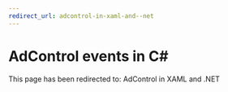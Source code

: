```yaml
---
redirect_url: adcontrol-in-xaml-and--net
---
```


# AdControl events in C\# #  


This page has been redirected to: AdControl in XAML and .NET
